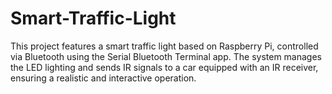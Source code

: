 # Smart-Traffic-Light
This project features a smart traffic light based on Raspberry Pi, controlled via Bluetooth using the Serial Bluetooth Terminal app.  The system manages the LED lighting and sends IR signals to a car equipped with an IR receiver, ensuring a realistic and  interactive operation.
